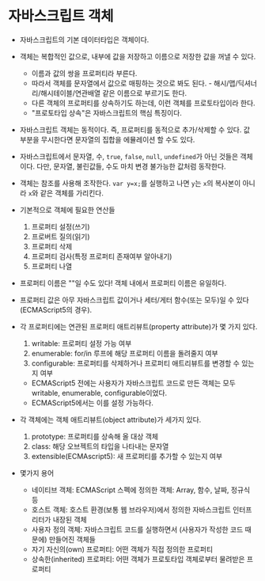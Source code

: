 # 자바스크립트 객체 

- 자바스크립트의 기본 데이터타입은 객체이다.
- 객체는 복합적인 값으로, 내부에 값을 저장하고 이름으로 저장한 값을 꺼낼 수 있다.
    + 이름과 값의 쌍을 프로퍼티라 부른다.
    + 따라서 객체를 문자열에서 값으로 매핑하는 것으로 봐도 된다. - 해시/맵/딕셔너리/해시테이블/연관배열 같은 이름으로 부르기도 한다.
    + 다른 객체의 프로퍼티를 상속하기도 하는데, 이런 객체를 프로토타입이라 한다.
    + "프로토타입 상속"은 자바스크립트의 핵심 특징이다.
  
- 자바스크립트 객체는 동적이다. 즉, 프로퍼티를 동적으로 추가/삭제할 수 있다. 값 부분을 무시한다면 문자열의 집합을 에뮬레이션 할 수도 있다.

- 자바스크립트에서 문자열, 수, `true`, `false`, `null`, `undefined`가 아닌 것들은 객체이다. 다만, 문자열, 불린값들, 수도 마치 변경 불가능한 값처럼 동작한다.

- 객체는 참조를 사용해 조작한다. `var y=x;`를 실행하고 나면 `y`는 `x`의 복사본이 아니라 `x`와 같은 객체를 가리킨다.

- 기본적으로 객체에 필요한 연산들

    1. 프로퍼티 설정(쓰기)
    2. 프로버트 질의(읽기)
    3. 프로퍼티 삭제
    4. 프로퍼티 검사(특정 프로퍼티 존재여부 알아내기)
    5. 프로퍼티 나열

- 프로퍼티 이름은 ""일 수도 있다! 객체 내에서 프로퍼티 이름은 유일하다. 
- 프로퍼티 값은 아무 자바스크립트 값이거나 세터/게터 함수(또는 모두)일 수 있다(ECMAScript5의 경우).
- 각 프로퍼티에는 연관된 프로퍼티 애트리뷰트(property attribute)가 몇 가지 있다.
    1. writable: 프로퍼티 설정 가능 여부
    2. enumerable: for/in 루프에 해당 프로퍼티 이름을 돌려줄지 여부
    3. configurable: 프로퍼티를 삭제하거나 프로퍼티 애트리뷰트를 변경할 수 있는지 여부
    + ECMAScript5 전에는 사용자가 자바스크립트 코드로 만든 객체는 모두 writable, enumerable, configurable이었다.
    + ECMAScript5에서는 이를 설정 가능하다.

- 각 객체에는 객체 애트리뷰트(object attribute)가 세가지 있다.
    1. prototype: 프로퍼티를 상속해 올 대상 객체
    2. class: 해당 오브젝트의 타입을 나타내는 문자열
    3. extensible(ECMAscript5): 새 프로퍼티를 추가할 수 있는지 여부

- 몇가지 용어
    + 네이티브 객체: ECMAScript 스펙에 정의한 객체: Array, 함수, 날짜, 정규식 등
    + 호스트 객체: 호스트 환경(보통 웹 브라우저)에서 정의한 자바스크립트 인터프리터가 내장된 객체
    + 사용자 정의 객체: 자바스크립트 코드를 실행하면서 (사용자가 작성한 코드 때문에) 만들어진 객체들
    + 자기 자신의(own) 프로퍼티: 어떤 객체가 직접 정의한 프로퍼티
    + 상속한(inherited) 프로퍼티: 어떤 객체가 프로토타입 객체로부터 물려받은 프로퍼티


